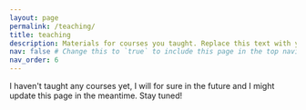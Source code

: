 ```yaml
---
layout: page
permalink: /teaching/
title: teaching
description: Materials for courses you taught. Replace this text with your description.
nav: false # Change this to `true` to include this page in the top navigation
nav_order: 6
---
```


I haven't taught any courses yet, I will for sure in the future and I might update this page in the meantime. Stay tuned!

```
